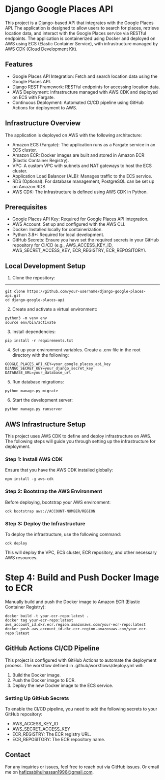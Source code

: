 # Django Google Places API
This project is a Django-based API that integrates with the Google Places API. The application is designed to allow users to search for places, retrieve location data, and interact with the Google Places service via RESTful endpoints. The application is containerized using Docker and deployed on AWS using ECS (Elastic Container Service), with infrastructure managed by AWS CDK (Cloud Development Kit).

## Features
- Google Places API Integration: Fetch and search location data using the Google Places API.
- Django REST Framework: RESTful endpoints for accessing location data.
- AWS Deployment: Infrastructure managed with AWS CDK and deployed on ECS with Fargate.
- Continuous Deployment: Automated CI/CD pipeline using GitHub Actions for deployment to AWS.

## Infrastructure Overview

The application is deployed on AWS with the following architecture:

- Amazon ECS (Fargate): The application runs as a Fargate service in an ECS cluster.
- Amazon ECR: Docker images are built and stored in Amazon ECR (Elastic Container Registry).
- VPC: A custom VPC with subnets and NAT gateways to host the ECS cluster.
- Application Load Balancer (ALB): Manages traffic to the ECS service.
- RDS (Optional): For database management, PostgreSQL can be set up on Amazon RDS.
- AWS CDK: The infrastructure is defined using AWS CDK in Python.

## Prerequisites

- Google Places API Key: Required for Google Places API integration.
- AWS Account: Set up and configured with the AWS CLI.
- Docker: Installed locally for containerization.
- Python 3.8+: Required for local development.
- GitHub Secrets: Ensure you have set the required secrets in your GitHub repository for CI/CD (e.g., AWS_ACCESS_KEY_ID, AWS_SECRET_ACCESS_KEY, ECR_REGISTRY, ECR_REPOSITORY).

## Local Development Setup

1) Clone the repository:
***
```
git clone https://github.com/your-username/django-google-places-api.git
cd django-google-places-api
```
2) Create and activate a virtual environment:

```
python3 -m venv env
source env/bin/activate
```
3) Install dependencies:
```
pip install -r requirements.txt
```
4) Set up your environment variables. Create a .env file in the root directory with the following:
```
GOOGLE_PLACES_API_KEY=your_google_places_api_key
DJANGO_SECRET_KEY=your_django_secret_key
DATABASE_URL=your_database_url
```
5) Run database migrations:
```
python manage.py migrate
```
6) Start the development server:
```
python manage.py runserver
```

## AWS Infrastructure Setup
This project uses AWS CDK to define and deploy infrastructure on AWS. The following steps will guide you through setting up the infrastructure for deployment.

### Step 1: Install AWS CDK
Ensure that you have the AWS CDK installed globally:
```
npm install -g aws-cdk
```
### Step 2: Bootstrap the AWS Environment
Before deploying, bootstrap your AWS environment:

```
cdk bootstrap aws://ACCOUNT-NUMBER/REGION
```
### Step 3: Deploy the Infrastructure
To deploy the infrastructure, use the following command:

```
cdk deploy
```

This will deploy the VPC, ECS cluster, ECR repository, and other necessary AWS resources.

# Step 4: Build and Push Docker Image to ECR
Manually build and push the Docker image to Amazon ECR (Elastic Container Registry):

```
docker build -t your-ecr-repo:latest .
docker tag your-ecr-repo:latest aws_account_id.dkr.ecr.region.amazonaws.com/your-ecr-repo:latest
docker push aws_account_id.dkr.ecr.region.amazonaws.com/your-ecr-repo:latest
```

## GitHub Actions CI/CD Pipeline
This project is configured with GitHub Actions to automate the deployment process. The workflow defined in .github/workflows/deploy.yml will:

1) Build the Docker image.
2) Push the Docker image to ECR.
3) Deploy the new Docker image to the ECS service.

### Setting Up GitHub Secrets
To enable the CI/CD pipeline, you need to add the following secrets to your GitHub repository:

- AWS_ACCESS_KEY_ID
- AWS_SECRET_ACCESS_KEY
- ECR_REGISTRY: The ECR registry URL.
- ECR_REPOSITORY: The ECR repository name.

## Contact
For any inquiries or issues, feel free to reach out via GitHub issues. Or email me on hafizsabihulhassan1996@gmail.com.